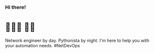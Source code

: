 ### Hi there!   
# 👨🏻‍💻  👋🏻

Network engineer by day. Pythonista by night. 
I'm here to help you with your automation needs. #NetDevOps


<!--
**applericky/applericky** is a ✨ _special_ ✨ repository because its `README.md` (this file) appears on your GitHub profile.

# About Me
Network engineer by day. Pythonista by night. 


Here are some ideas to get you started:

- 🔭 I’m currently working on ...
- 🌱 I’m currently learning ...
- 👯 I’m looking to collaborate on ...
- 🤔 I’m looking for help with ...
- 💬 Ask me about ...
- 📫 How to reach me: ...
- 😄 Pronouns: ...
- ⚡ Fun fact: ...
-->
